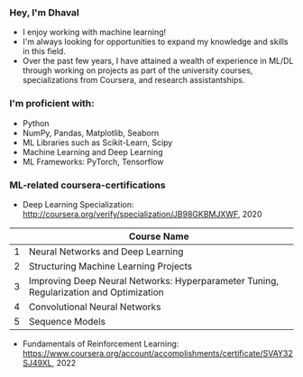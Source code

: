 ### Hey, I'm Dhaval
- I enjoy working with machine learning!
- I'm always looking for opportunities to expand my knowledge and skills in this field.
- Over the past few years, I have attained a wealth of experience in ML/DL through working on projects as part of the university courses, specializations from Coursera, and research assistantships.

### I'm proficient with:
- Python‌
- NumPy‌, Pandas‌, Matplotlib‌, Seaborn‌
- ML Libraries such as Scikit-Learn‌, Scipy
- Machine Learning and Deep Learning
- ML Frameworks: PyTorch‌, Tensorflow

### ML-related coursera-certifications

- Deep Learning Specialization: http://coursera.org/verify/specialization/JB98GKBMJXWF,  2020

|  | Course Name |
|-----:|-----------|
|     1| Neural Networks and Deep Learning|
|     2| Structuring Machine Learning Projects    | 
|     3| Improving Deep Neural Networks: Hyperparameter Tuning, Regularization and Optimization| 
|     4| Convolutional Neural Networks |
|     5| Sequence Models |

- Fundamentals of Reinforcement Learning: https://www.coursera.org/account/accomplishments/certificate/SVAY32SJ49XL, 2022







<!--
**DhavalkumarPatel/DhavalkumarPatel** is a ✨ _special_ ✨ repository because its `README.md` (this file) appears on your GitHub profile.

Here are some ideas to get you started:

- 🔭 I’m currently working on ...
- 🌱 I’m currently learning ...
- 👯 I’m looking to collaborate on ...
- 🤔 I’m looking for help with ...
- 💬 Ask me about ...
- 📫 How to reach me: ...
- 😄 Pronouns: ...
- ⚡ Fun fact: ...

<details>
<summary>Top Skills</summary>

| Rank | Languages |
|-----:|-----------|
|     1| Javascript|
|     2| Python    |
|     3| SQL       |
  
</details>
-->
